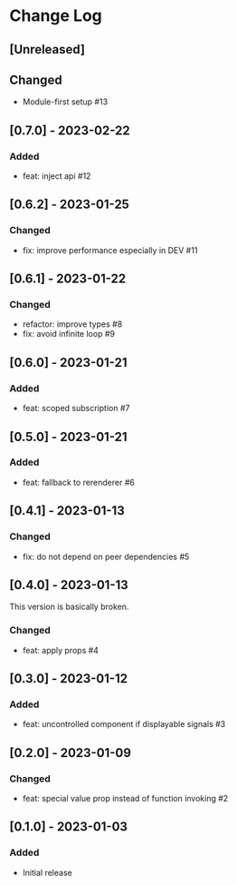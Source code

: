 # Change Log

## [Unreleased]

## Changed

- Module-first setup #13

## [0.7.0] - 2023-02-22

### Added

- feat: inject api #12

## [0.6.2] - 2023-01-25

### Changed

- fix: improve performance especially in DEV #11

## [0.6.1] - 2023-01-22

### Changed

- refactor: improve types #8
- fix: avoid infinite loop #9

## [0.6.0] - 2023-01-21

### Added

- feat: scoped subscription #7

## [0.5.0] - 2023-01-21

### Added

- feat: fallback to rerenderer #6

## [0.4.1] - 2023-01-13

### Changed

- fix: do not depend on peer dependencies #5

## [0.4.0] - 2023-01-13

This version is basically broken.

### Changed

- feat: apply props #4

## [0.3.0] - 2023-01-12

### Added

- feat: uncontrolled component if displayable signals #3

## [0.2.0] - 2023-01-09

### Changed

- feat: special value prop instead of function invoking #2

## [0.1.0] - 2023-01-03

### Added

- Initial release
